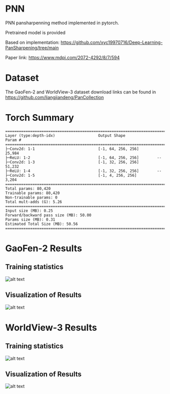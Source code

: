 # PNN

PNN pansharpenning method implemented in pytorch. 

Pretrained model is provided

Based on implementation: https://github.com/xyc19970716/Deep-Learning-PanSharpening/tree/main

Paper link: https://www.mdpi.com/2072-4292/8/7/594

# Dataset

The GaoFen-2 and WorldView-3 dataset download links can be found in https://github.com/liangjiandeng/PanCollection

# Torch Summary

```
==========================================================================================
Layer (type:depth-idx)                   Output Shape              Param #
==========================================================================================
├─Conv2d: 1-1                            [-1, 64, 256, 256]        25,984
├─ReLU: 1-2                              [-1, 64, 256, 256]        --
├─Conv2d: 1-3                            [-1, 32, 256, 256]        51,232
├─ReLU: 1-4                              [-1, 32, 256, 256]        --
├─Conv2d: 1-5                            [-1, 4, 256, 256]         3,204
==========================================================================================
Total params: 80,420
Trainable params: 80,420
Non-trainable params: 0
Total mult-adds (G): 5.26
==========================================================================================
Input size (MB): 0.25
Forward/backward pass size (MB): 50.00
Params size (MB): 0.31
Estimated Total Size (MB): 50.56
==========================================================================================
```

# GaoFen-2 Results
## Training statistics

![alt text](https://github.com/nickdndndn/PNN/blob/main/results/Figure.png?raw=true)

## Visualization of Results

![alt text](https://github.com/nickdndndn/PNN/blob/main/results/Images.png?raw=true)

# WorldView-3 Results
## Training statistics

![alt text](https://github.com/nickdndndn/PNN/blob/main/results/Figure.png?raw=true)

## Visualization of Results

![alt text](https://github.com/nickdndndn/PNN/blob/main/results/Images.png?raw=true)
